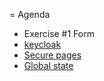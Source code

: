 = Agenda

- Exercise #1 Form
- [keycloak](keycloak.md)
- [Secure pages](secure_page.md)
- [Global state](global_state.md)
